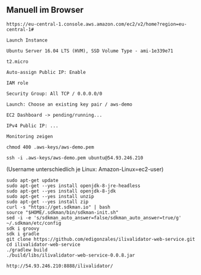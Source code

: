 ## Manuell im Browser

```
https://eu-central-1.console.aws.amazon.com/ec2/v2/home?region=eu-central-1#
```

```
Launch Instance
```

```
Ubuntu Server 16.04 LTS (HVM), SSD Volume Type - ami-1e339e71
```

```
t2.micro
```

```
Auto-assign Public IP: Enable
```

```
IAM role
```

```
Security Group: All TCP / 0.0.0.0/0
```

```
Launch: Choose an existing key pair / aws-demo
```

```
EC2 Dashboard -> pending/running...
```

```
IPv4 Public IP: ...
```

```
Monitoring zeigen
```

```
chmod 400 .aws-keys/aws-demo.pem
```

```
ssh -i .aws-keys/aws-demo.pem ubuntu@54.93.246.210
```

(Username unterschiedlich je Linux: Amazon-Linux=ec2-user)


```
sudo apt-get update
sudo apt-get --yes install openjdk-8-jre-headless
sudo apt-get --yes install openjdk-8-jdk
sudo apt-get --yes install unzip
sudo apt-get --yes install zip
curl -s "https://get.sdkman.io" | bash
source "$HOME/.sdkman/bin/sdkman-init.sh"
sed -i -e 's/sdkman_auto_answer=false/sdkman_auto_answer=true/g' ~/.sdkman/etc/config
sdk i groovy
sdk i gradle
git clone https://github.com/edigonzales/ilivalidator-web-service.git
cd ilivalidator-web-service
./gradlew build
./build/libs/ilivalidator-web-service-0.0.8.jar
```

```
http://54.93.246.210:8888/ilivalidator/
```
